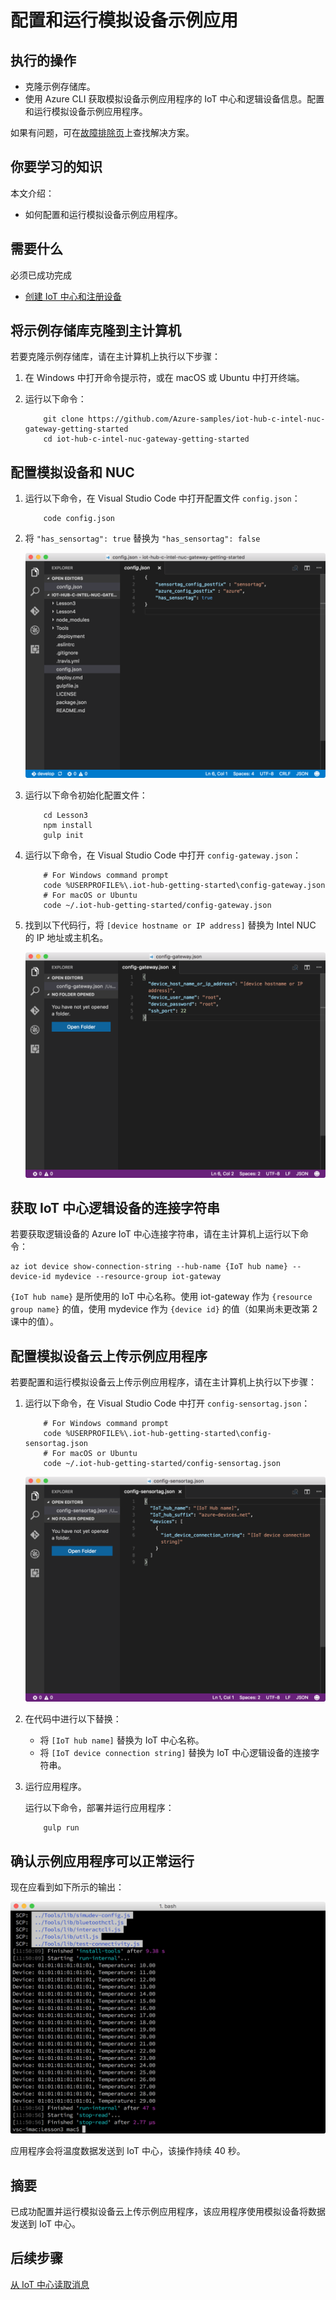 <properties
    pageTitle="运行模拟设备示例应用，将数据发送到 Azure IoT 中心 | Azure"
    description="运行模拟设备示例应用，将温度数据发送到 IoT 中心"
    services="iot-hub"
    documentationcenter=""
    author="shizn"
    manager="timtl"
    tags=""
    keywords="数据到云" />
<tags
    ms.assetid="5d051d99-9749-4150-b3c8-573b0bda9c52"
    ms.service="iot-hub"
    ms.devlang="c"
    ms.topic="article"
    ms.tgt_pltfrm="na"
    ms.workload="na"
    ms.date="10/28/2016"
    wacn.date="01/23/2017"
    ms.author="xshi" />  


# 配置和运行模拟设备示例应用

## 执行的操作

- 克隆示例存储库。
- 使用 Azure CLI 获取模拟设备示例应用程序的 IoT 中心和逻辑设备信息。配置和运行模拟设备示例应用程序。

如果有问题，可在[故障排除页](/documentation/articles/iot-hub-gateway-kit-c-sim-troubleshooting/)上查找解决方案。

## 你要学习的知识

本文介绍：

- 如何配置和运行模拟设备示例应用程序。

## 需要什么

必须已成功完成

- [创建 IoT 中心和注册设备](/documentation/articles/iot-hub-gateway-kit-c-sim-lesson2-register-device/)

## 将示例存储库克隆到主计算机

若要克隆示例存储库，请在主计算机上执行以下步骤：

1. 在 Windows 中打开命令提示符，或在 macOS 或 Ubuntu 中打开终端。
2. 运行以下命令：

   
		   git clone https://github.com/Azure-samples/iot-hub-c-intel-nuc-gateway-getting-started
		   cd iot-hub-c-intel-nuc-gateway-getting-started
   

## 配置模拟设备和 NUC

1. 运行以下命令，在 Visual Studio Code 中打开配置文件 `config.json`：

   
		   code config.json
   

2. 将 `"has_sensortag": true` 替换为 `"has_sensortag": false`

    ![没有 TI SensorTag 设备的配置](./media/iot-hub-gateway-kit-lessons/lesson3/config_no_sensortag.png)  


3. 运行以下命令初始化配置文件：

   
		   cd Lesson3
		   npm install
		   gulp init
   

4. 运行以下命令，在 Visual Studio Code 中打开 `config-gateway.json`：

   
		   # For Windows command prompt
		   code %USERPROFILE%\.iot-hub-getting-started\config-gateway.json
		   # For macOS or Ubuntu
		   code ~/.iot-hub-getting-started/config-gateway.json
   

5. 找到以下代码行，将 `[device hostname or IP address]` 替换为 Intel NUC 的 IP 地址或主机名。

    ![配置网关的屏幕截图](./media/iot-hub-gateway-kit-lessons/lesson3/config_gateway.png)

## 获取 IoT 中心逻辑设备的连接字符串

若要获取逻辑设备的 Azure IoT 中心连接字符串，请在主计算机上运行以下命令：


	az iot device show-connection-string --hub-name {IoT hub name} --device-id mydevice --resource-group iot-gateway


`{IoT hub name}` 是所使用的 IoT 中心名称。使用 iot-gateway 作为 `{resource group name}` 的值，使用 mydevice 作为 `{device id}` 的值（如果尚未更改第 2 课中的值）。

## 配置模拟设备云上传示例应用程序

若要配置和运行模拟设备云上传示例应用程序，请在主计算机上执行以下步骤：

1. 运行以下命令，在 Visual Studio Code 中打开 `config-sensortag.json`：

   
		   # For Windows command prompt
		   code %USERPROFILE%\.iot-hub-getting-started\config-sensortag.json
		   # For macOS or Ubuntu
		   code ~/.iot-hub-getting-started/config-sensortag.json
   

    ![配置 sensortag 的屏幕截图](./media/iot-hub-gateway-kit-lessons/lesson3/config_simulated_device.png)  


2. 在代码中进行以下替换：
   - 将 `[IoT hub name]` 替换为 IoT 中心名称。
   - 将 `[IoT device connection string]` 替换为 IoT 中心逻辑设备的连接字符串。

3. 运行应用程序。

    运行以下命令，部署并运行应用程序：

   
		   gulp run
   

## 确认示例应用程序可以正常运行

现在应看到如下所示的输出：

![模拟设备示例应用程序输出](./media/iot-hub-gateway-kit-lessons/lesson3/gulp_run_simudev.png)  


应用程序会将温度数据发送到 IoT 中心，该操作持续 40 秒。

## 摘要

已成功配置并运行模拟设备云上传示例应用程序，该应用程序使用模拟设备将数据发送到 IoT 中心。

## 后续步骤
[从 IoT 中心读取消息](/documentation/articles/iot-hub-gateway-kit-c-sim-lesson3-read-messages-from-hub/)

<!---HONumber=Mooncake_0116_2017-->